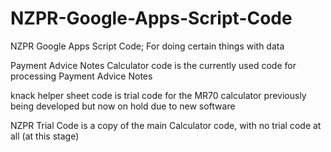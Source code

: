 # NZPR-Google-Apps-Script-Code
NZPR Google Apps Script Code;
For doing certain things with data

Payment Advice Notes Calculator code is the currently used code for processing Payment Advice Notes

knack helper sheet code is trial code for the MR70 calculator previously being developed but now on hold due to new software

NZPR Trial Code is a copy of the main Calculator code, with no trial code at all (at this stage)

